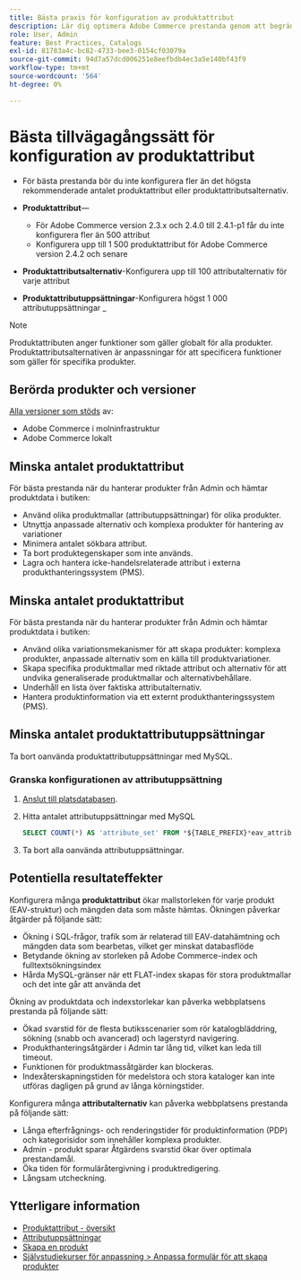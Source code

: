 ```yaml
---
title: Bästa praxis för konfiguration av produktattribut
description: Lär dig optimera Adobe Commerce prestanda genom att begränsa antalet produktattribut, attributalternativ och attributuppsättningar
role: User, Admin
feature: Best Practices, Catalogs
exl-id: 81783a4c-bc82-4733-bee3-0154cf03079a
source-git-commit: 94d7a57dcd006251e8eefbdb4ec3a5e140bf43f9
workflow-type: tm+mt
source-wordcount: '564'
ht-degree: 0%

---
```


# Bästa tillvägagångssätt för konfiguration av produktattribut

- För bästa prestanda bör du inte konfigurera fler än det högsta rekommenderade antalet produktattribut eller produktattributsalternativ.

- **Produktattribut**—
   - För Adobe Commerce version 2.3.x och 2.4.0 till 2.4.1-p1 får du inte konfigurera fler än 500 attribut
   - Konfigurera upp till 1 500 produktattribut för Adobe Commerce version 2.4.2 och senare
- **Produktattributsalternativ**-Konfigurera upp till 100 attributalternativ för varje attribut
- **Produktattributuppsättningar**-Konfigurera högst 1 000 attributuppsättningar _
>[!NOTE]
>
>Produktattributen anger funktioner som gäller globalt för alla produkter. Produktattributsalternativen är anpassningar för att specificera funktioner som gäller för specifika produkter.

## Berörda produkter och versioner

[Alla versioner som stöds](../../../release/versions.md) av:

- Adobe Commerce i molninfrastruktur
- Adobe Commerce lokalt

## Minska antalet produktattribut

För bästa prestanda när du hanterar produkter från Admin och hämtar produktdata i butiken:

- Använd olika produktmallar (attributuppsättningar) för olika produkter.
- Utnyttja anpassade alternativ och komplexa produkter för hantering av variationer
- Minimera antalet sökbara attribut.
- Ta bort produktegenskaper som inte används.
- Lagra och hantera icke-handelsrelaterade attribut i externa produkthanteringssystem (PMS).

## Minska antalet produktattribut

För bästa prestanda när du hanterar produkter från Admin och hämtar produktdata i butiken:

- Använd olika variationsmekanismer för att skapa produkter: komplexa produkter, anpassade alternativ som en källa till produktvariationer.
- Skapa specifika produktmallar med riktade attribut och alternativ för att undvika generaliserade produktmallar och alternativbehållare.
- Underhåll en lista över faktiska attributalternativ.
- Hantera produktinformation via ett externt produkthanteringssystem (PMS).

## Minska antalet produktattributuppsättningar

Ta bort oanvända produktattributuppsättningar med MySQL.

### Granska konfigurationen av attributuppsättning

1. [Anslut till platsdatabasen](https://devdocs.magento.com/cloud/project/services-mysql.html#connect-to-the-database).

1. Hitta antalet attributuppsättningar med MySQL

   ```sql
   SELECT COUNT(*) AS 'attribute_set' FROM *${TABLE_PREFIX}*eav_attribute_set;
   ```

1. Ta bort alla oanvända attributuppsättningar.

## Potentiella resultateffekter

Konfigurera många **produktattribut** ökar mallstorleken för varje produkt (EAV-struktur) och mängden data som måste hämtas. Ökningen påverkar åtgärder på följande sätt:

- Ökning i SQL-frågor, trafik som är relaterad till EAV-datahämtning och mängden data som bearbetas, vilket ger minskat databasflöde
- Betydande ökning av storleken på Adobe Commerce-index och fulltextsökningsindex
- Hårda MySQL-gränser när ett FLAT-index skapas för stora produktmallar och det inte går att använda det

Ökning av produktdata och indexstorlekar kan påverka webbplatsens prestanda på följande sätt:

- Ökad svarstid för de flesta butiksscenarier som rör katalogbläddring, sökning (snabb och avancerad) och lagerstyrd navigering.
- Produkthanteringsåtgärder i Admin tar lång tid, vilket kan leda till timeout.
- Funktionen för produktmassåtgärder kan blockeras.
- Indexåterskapningstiden för medelstora och stora kataloger kan inte utföras dagligen på grund av långa körningstider.

Konfigurera många **attributalternativ** kan påverka webbplatsens prestanda på följande sätt:

- Långa efterfrågnings- och renderingstider för produktinformation (PDP) och kategorisidor som innehåller komplexa produkter.
- Admin - produkt sparar Åtgärdens svarstid ökar över optimala prestandamål.
- Öka tiden för formuläråtergivning i produktredigering.
- Långsam utcheckning.

## Ytterligare information

- [Produktattribut - översikt](https://experienceleague.adobe.com/docs/commerce-admin/catalog/product-attributes/product-attributes.html)
- [Attributuppsättningar](https://experienceleague.adobe.com/docs/commerce-admin/catalog/product-attributes/create/attribute-sets.html)
- [Skapa en produkt](https://experienceleague.adobe.com/docs/commerce-admin/catalog/products/product-create.html)
- [Självstudiekurser för anpassning > Anpassa formulär för att skapa produkter](https://developer.adobe.com/commerce/php/tutorials/admin/custom-product-creation-form/)
